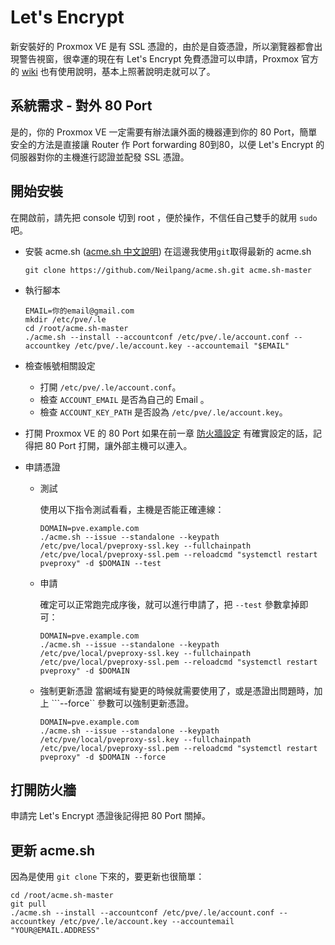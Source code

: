 Let's Encrypt
=
新安裝好的 Proxmox VE 是有 SSL 憑證的，由於是自簽憑證，所以瀏覽器都會出現警告視窗，很幸運的現在有 Let's Encrypt 免費憑證可以申請，Proxmox 官方的 [wiki](https://pve.proxmox.com/wiki/HTTPS_Certificate_Configuration_(Version_4.x_and_newer)) 也有使用說明，基本上照著說明走就可以了。

## 系統需求 - 對外 80 Port
是的，你的 Proxmox VE 一定需要有辦法讓外面的機器連到你的 80 Port，簡單安全的方法是直接讓 Router 作 Port forwarding 80到80，以便 Let's Encrypt 的伺服器對你的主機進行認證並配發 SSL 憑證。

## 開始安裝
在開啟前，請先把 console 切到 root ，便於操作，不信任自己雙手的就用 ```sudo``` 吧。    

- 安裝 acme.sh ([acme.sh 中文說明](https://github.com/Neilpang/acme.sh/wiki/%E8%AF%B4%E6%98%8E))
    在這邊我使用```git```取得最新的 acme.sh
    
    ```
    git clone https://github.com/Neilpang/acme.sh.git acme.sh-master
    ```

- 執行腳本

    ```
    EMAIL=你的email@gmail.com
    mkdir /etc/pve/.le
    cd /root/acme.sh-master
    ./acme.sh --install --accountconf /etc/pve/.le/account.conf --accountkey /etc/pve/.le/account.key --accountemail "$EMAIL"
    ```

- 檢查帳號相關設定

    - 打開 ```/etc/pve/.le/account.conf```。
    - 檢查 ```ACCOUNT_EMAIL``` 是否為自己的 Email 。
    - 檢查 ```ACCOUNT_KEY_PATH``` 是否設為 ```/etc/pve/.le/account.key```。
 
- 打開 Proxmox VE 的 80 Port
    如果在前一章 [防火牆設定](../doc/02.settings.firewall.md) 有確實設定的話，記得把 80 Port 打開，讓外部主機可以連入。

- 申請憑證
    - 測試

        使用以下指令測試看看，主機是否能正確連線：
    
        ```
        DOMAIN=pve.example.com
        ./acme.sh --issue --standalone --keypath /etc/pve/local/pveproxy-ssl.key --fullchainpath /etc/pve/local/pveproxy-ssl.pem --reloadcmd "systemctl restart pveproxy" -d $DOMAIN --test
        ```

    - 申請
    
        確定可以正常跑完成序後，就可以進行申請了，把 ```--test``` 參數拿掉即可：
        
        ```
        DOMAIN=pve.example.com
        ./acme.sh --issue --standalone --keypath /etc/pve/local/pveproxy-ssl.key --fullchainpath /etc/pve/local/pveproxy-ssl.pem --reloadcmd "systemctl restart pveproxy" -d $DOMAIN 
        ```

    - 強制更新憑證
        當網域有變更的時候就需要使用了，或是憑證出問題時，加上 ```--force`` 參數可以強制更新憑證。

        ```
        DOMAIN=pve.example.com
        ./acme.sh --issue --standalone --keypath /etc/pve/local/pveproxy-ssl.key --fullchainpath /etc/pve/local/pveproxy-ssl.pem --reloadcmd "systemctl restart pveproxy" -d $DOMAIN --force
        ```
## 打開防火牆
申請完 Let's Encrypt 憑證後記得把 80 Port 關掉。

## 更新 acme.sh
因為是使用 ```git clone``` 下來的，要更新也很簡單：

```
cd /root/acme.sh-master
git pull
./acme.sh --install --accountconf /etc/pve/.le/account.conf --accountkey /etc/pve/.le/account.key --accountemail "YOUR@EMAIL.ADDRESS"
 ```

